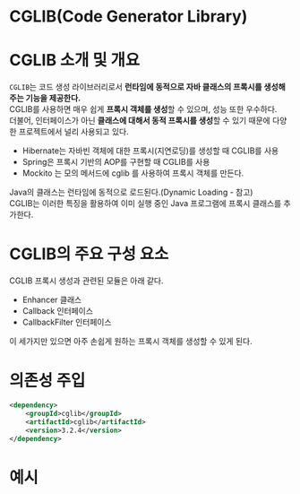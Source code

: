 CGLIB(Code Generator Library)
=================================

# CGLIB 소개 및 개요    

`CGLIB`는 코드 생성 라이브러리로서 **런타임에 동적으로 자바 클래스의 프록시를 생성해주는 기능을 제공한다.**         
CGLIB를 사용하면 매우 쉽게 **프록시 객체를 생성**할 수 있으며, 성능 또한 우수하다.        
더불어, 인터페이스가 아닌 **클래스에 대해서 동적 프록시를 생성**할 수 있기 때문에 다양한 프로젝트에서 널리 사용되고 있다.         
  
* Hibernate는 자바빈 객체에 대한 프록시(지연로딩)를 생성할 때 CGLIB를 사용     
* Spring은 프록시 기반의 AOP를 구현할 때 CGLIB를 사용   
* Mockito 는 모의 메서드에 cglib 를 사용하여 프록시 객체를 만든다.    
   
Java의 클래스는 런타임에 동적으로 로드된다.(Dynamic Loading - 참고)     
CGLIB는 이러한 특징을 활용하여 이미 실행 중인 Java 프로그램에 프록시 클래스를 추가한다.     
   
# CGLIB의 주요 구성 요소  
CGLIB 프록시 생성과 관련된 모듈은 아래 같다.    
  
* Enhancer 클래스    
* Callback 인터페이스   
* CallbackFilter 인터페이스    
     
이 세가지만 있으면 아주 손쉽게 원하는 프록시 객체를 생성할 수 있게 된다.     
 
# 의존성 주입 
```xml
<dependency>
    <groupId>cglib</groupId>
    <artifactId>cglib</artifactId>
    <version>3.2.4</version>
</dependency>
```

# 예시   




